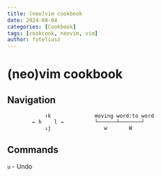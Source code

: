 ```yaml
---
title: (neo)vim cookbook
date: 2024-08-04
categories: [Cookbook]
tags: [cookcook, neovim, vim]
author: foteliasz
---
```


# (neo)vim cookbook

## Navigation

```text
            ↑k              moving word:to word
        ← h    l →          └──────┴───────┘
            ↓j                 w       W
```

## Commands

`u` - Undo
